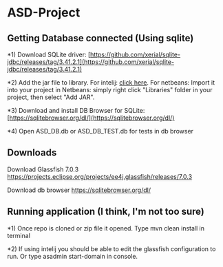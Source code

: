 # ASD-Project

## Getting Database connected (Using sqlite)
*1)
Download SQLite driver: [https://github.com/xerial/sqlite-jdbc/releases/tag/3.41.2.1](https://github.com/xerial/sqlite-jdbc/releases/tag/3.41.2.1)

*2)
Add the jar file to library. For intelij: [click here](https://stackoverflow.com/questions/1051640/correct-way-to-add-external-jars-lib-jar-to-an-intellij-idea-project).
For netbeans: Import it into your project in Netbeans: simply right click "Libraries" folder in your project, then select "Add JAR".

*3)
Download and install DB Browser for SQLite: [https://sqlitebrowser.org/dl/](https://sqlitebrowser.org/dl/)

*4)
Open ASD_DB.db or ASD_DB_TEST.db for tests in db browser

## Downloads
Download Glassfish 7.0.3
https://projects.eclipse.org/projects/ee4j.glassfish/releases/7.0.3

Download db browser
https://sqlitebrowser.org/dl/

## Running application (I think, I'm not too sure)
*1)
Once repo is cloned or zip file it opened. Type mvn clean install in terminal

*2)
If using intelij you should be able to edit the glassfish configuration to run. Or type asadmin start-domain in console.

